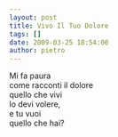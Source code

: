```yaml
---
layout: post
title: Vivo Il Tuo Dolore
tags: []
date: 2009-03-25 18:54:00
author: pietro
---
```

Mi fa paura<br/>come racconti il dolore<br/>quello che vivi<br/>lo devi volere,<br/>e tu vuoi<br/>quello che hai?
